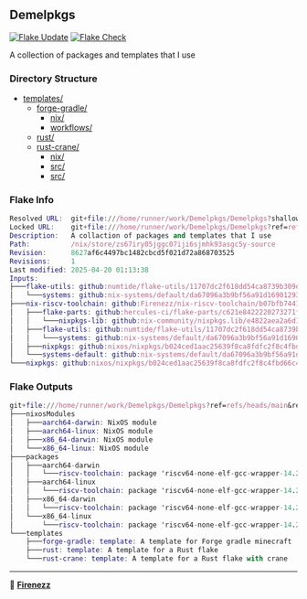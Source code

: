 ## Demelpkgs

[![Flake Update](https://github.com/Firenezz/Demelpkgs/actions/workflows/flake-update.yml/badge.svg)](https://github.com/Firenezz/Demelpkgs/blob/main/.github/workflows/flake-update.yml)
[![Flake Check](https://github.com/Firenezz/Demelpkgs/actions/workflows/flake-check.yml/badge.svg)](https://github.com/Firenezz/Demelpkgs/blob/main/.github/workflows/flake-check.yml)

A collection of packages and templates that I use
### Directory Structure

- [templates/](templates/)
  - [forge-gradle/](templates/forge-gradle/)
    - [nix/](templates/forge-gradle/nix/)
    - [workflows/](templates/forge-gradle/workflows/)
  - [rust/](templates/rust/)
  - [rust-crane/](templates/rust-crane/)
    - [nix/](templates/rust-crane/nix/)
    - [src/](templates/rust-crane/src/)
    - [src/](templates/rust/src/)

### Flake Info

```nix
Resolved URL:  git+file:///home/runner/work/Demelpkgs/Demelpkgs?shallow=1
Locked URL:    git+file:///home/runner/work/Demelpkgs/Demelpkgs?ref=refs/heads/main&rev=8627af6c4497bc1482cbcd5f021d72a868703525&shallow=1
Description:   A collaction of packages and templates that I use
Path:          /nix/store/zs67iry05jggc07iji6sjmhk93asgc5y-source
Revision:      8627af6c4497bc1482cbcd5f021d72a868703525
Revisions:     1
Last modified: 2025-04-20 01:13:38
Inputs:
├───flake-utils: github:numtide/flake-utils/11707dc2f618dd54ca8739b309ec4fc024de578b (2024-11-13 21:27:16)
│   └───systems: github:nix-systems/default/da67096a3b9bf56a91d16901293e51ba5b49a27e (2023-04-09 08:27:08)
├───nix-riscv-toolchain: github:Firenezz/nix-riscv-toolchain/b07bfb74411939b2728fb79bd2ac2c76b3c8ff1c (2025-04-20 00:48:10)
│   ├───flake-parts: github:hercules-ci/flake-parts/c621e8422220273271f52058f618c94e405bb0f5 (2025-04-01 23:38:40)
│   │   └───nixpkgs-lib: github:nix-community/nixpkgs.lib/e4822aea2a6d1cdd36653c134cacfd64c97ff4fa (2025-03-30 01:09:21)
│   ├───flake-utils: github:numtide/flake-utils/11707dc2f618dd54ca8739b309ec4fc024de578b (2024-11-13 21:27:16)
│   │   └───systems: github:nix-systems/default/da67096a3b9bf56a91d16901293e51ba5b49a27e (2023-04-09 08:27:08)
│   ├───nixpkgs: github:nixos/nixpkgs/b024ced1aac25639f8ca8fdfc2f8c4fbd66c48ef (2025-04-17 23:31:41)
│   └───systems-default: github:nix-systems/default/da67096a3b9bf56a91d16901293e51ba5b49a27e (2023-04-09 08:27:08)
└───nixpkgs: github:nixos/nixpkgs/b024ced1aac25639f8ca8fdfc2f8c4fbd66c48ef (2025-04-17 23:31:41)

```

### Flake Outputs

```nix
git+file:///home/runner/work/Demelpkgs/Demelpkgs?ref=refs/heads/main&rev=8627af6c4497bc1482cbcd5f021d72a868703525&shallow=1
├───nixosModules
│   ├───aarch64-darwin: NixOS module
│   ├───aarch64-linux: NixOS module
│   ├───x86_64-darwin: NixOS module
│   └───x86_64-linux: NixOS module
├───packages
│   ├───aarch64-darwin
│   │   └───riscv-toolchain: package 'riscv64-none-elf-gcc-wrapper-14.2.1.20250322'
│   ├───aarch64-linux
│   │   └───riscv-toolchain: package 'riscv64-none-elf-gcc-wrapper-14.2.1.20250322'
│   ├───x86_64-darwin
│   │   └───riscv-toolchain: package 'riscv64-none-elf-gcc-wrapper-14.2.1.20250322'
│   └───x86_64-linux
│       └───riscv-toolchain: package 'riscv64-none-elf-gcc-wrapper-14.2.1.20250322'
└───templates
    ├───forge-gradle: template: A template for Forge gradle minecraft
    ├───rust: template: A template for a Rust flake
    └───rust-crane: template: A template for a Rust flake with crane

```

---

👤 [**Firenezz**](https://github.com/Firenezz)
